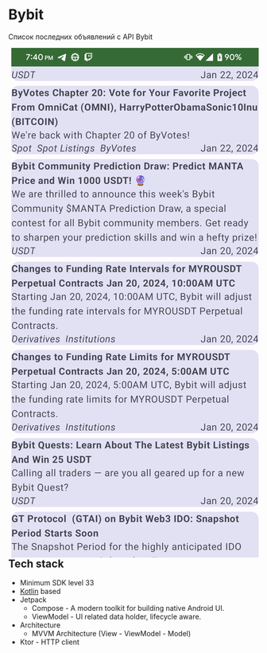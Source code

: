 # Bybit

Список последних объявлений с API Bybit

<img src="/images/Screenshot.png" align="right"/>

## Tech stack
- Minimum SDK level 33
- [Kotlin](https://kotlinlang.org/) based
- Jetpack
    - Compose - A modern toolkit for building native Android UI.
    - ViewModel - UI related data holder, lifecycle aware.
- Architecture
    - MVVM Architecture (View - ViewModel - Model)
- Ktor - HTTP client